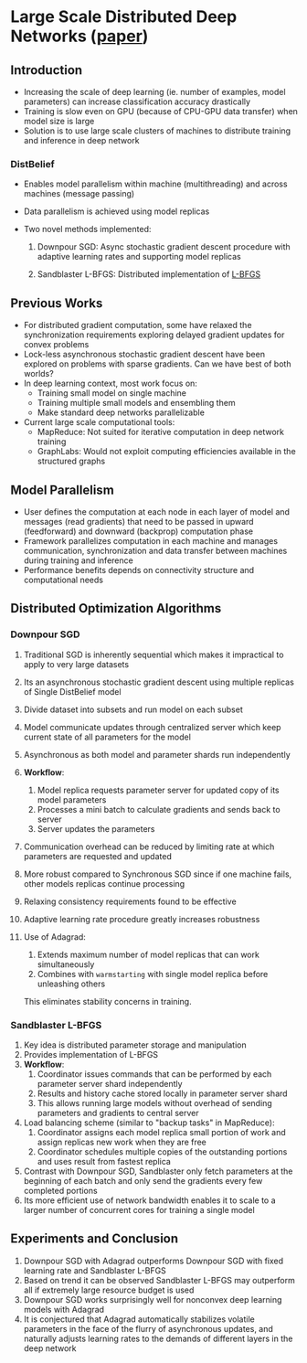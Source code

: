 # Large Scale Distributed Deep Networks ([paper](https://ai.google/research/pubs/pub40565))

## Introduction

* Increasing the scale of deep learning (ie. number of examples, model parameters) can increase classification accuracy drastically
* Training is slow even on GPU (because of CPU-GPU data transfer) when model size is large
* Solution is to use large scale clusters of machines to distribute training and inference in deep network

### DistBelief
* Enables model parallelism within machine (multithreading) and across machines (message passing)
* Data parallelism is achieved using model replicas
* Two novel methods implemented:

    1. Downpour SGD: Async stochastic gradient descent procedure with adaptive learning rates and supporting model replicas

    2. Sandblaster L-BFGS: Distributed implementation of [L-BFGS](https://en.wikipedia.org/wiki/Limited-memory_BFGS)

## Previous Works

* For distributed gradient computation, some have relaxed the synchronization requirements exploring delayed gradient updates for convex problems
* Lock-less asynchronous stochastic gradient descent have been explored on problems with sparse gradients. Can we have best of both worlds?
* In deep learning context, most work focus on:
    * Training small model on single machine
    * Training multiple small models and ensembling them
    * Make standard deep networks parallelizable
* Current large scale computational tools:
    * MapReduce: Not suited for iterative computation in deep network training
    * GraphLabs: Would not exploit computing efficiencies available in the structured graphs

## Model Parallelism

* User defines the computation at each node in each layer of model and messages (read gradients) that need to be passed in upward (feedforward) and downward (backprop) computation phase
* Framework parallelizes computation in each machine and manages communication, synchronization and data transfer between machines during training and inference
* Performance benefits depends on connectivity structure and computational needs

## Distributed Optimization Algorithms

### Downpour SGD

1. Traditional SGD is inherently sequential which makes it impractical to apply to very large datasets
2. Its an asynchronous stochastic gradient descent using multiple replicas of Single DistBelief model
3. Divide dataset into subsets and run model on each subset
4. Model communicate updates through centralized server which keep current state of all parameters for the model
5. Asynchronous as both model and parameter shards run independently
6. **Workflow**:
    1. Model replica requests parameter server for updated copy of its model parameters
    2. Processes a mini batch to calculate gradients and sends back to server
    3. Server updates the parameters
7. Communication overhead can be reduced by limiting rate at which parameters are requested and updated
8. More robust compared to Synchronous SGD since if one machine fails, other models replicas continue processing
9. Relaxing consistency requirements found to be effective
10. Adaptive learning rate procedure greatly increases robustness
11. Use of Adagrad:
    1. Extends maximum number of model replicas that can work simultaneously
    2. Combines with `warmstarting` with single model replica before unleashing others

    This eliminates stability concerns in training.

### Sandblaster L-BFGS

1. Key idea is distributed parameter storage and manipulation
2. Provides implementation of L-BFGS
3. **Workflow**:
    1. Coordinator issues commands that can be performed by each parameter server shard independently 
    2. Results and history cache stored locally in parameter server shard
    3. This allows running large models without overhead of sending parameters and gradients to central server
4. Load balancing scheme (similar to "backup tasks" in MapReduce):
    1. Coordinator assigns each model replica small portion of work and assign replicas new work when they are free
    2. Coordinator schedules multiple copies of the outstanding portions and uses result from fastest replica
5. Contrast with Downpour SGD, Sandblaster only fetch parameters at the beginning of each batch and only send the gradients every few completed portions
6. Its more efficient use of network bandwidth enables it to scale to a larger number of concurrent cores for training a single model

## Experiments and Conclusion

1. Downpour SGD with Adagrad outperforms Downpour SGD with fixed learning rate and Sandblaster L-BFGS
2. Based on trend it can be observed Sandblaster L-BFGS may outperform all if extremely large resource budget is used
3. Downpour SGD works surprisingly well for nonconvex deep learning models with Adagrad
4. It is conjectured that Adagrad automatically stabilizes volatile parameters in the face of the flurry of asynchronous updates, and naturally adjusts learning rates to the demands of different layers in the deep network
